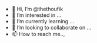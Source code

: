 - 👋 Hi, I’m @thethoufik
- 👀 I’m interested in ...
- 🌱 I’m currently learning ...
- 💞️ I’m looking to collaborate on ...
- 📫 How to reach me..,

